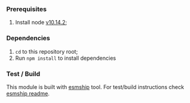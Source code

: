 ### Prerequisites

1. Install node [v10.14.2](https://nodejs.org/dist/v10.14.2/);

### Dependencies

1. `cd` to this repository root;
2. Run `npm install` to install dependencies

### Test / Build

This module is built with [esmship](https://github.com/easyship-io/ship-cli/blob/master/packages/esmship) tool. For test/build instructions check [esmship readme](https://github.com/easyship-io/ship-cli/blob/master/packages/esmship/README.md).
